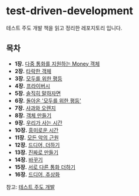 # test-driven-development

테스트 주도 개발 책을 읽고 정리한 레포지토리 입니다.

## 목차

- **1장.** [다중 통화를 지원하는 Money 객체](./src/v1)
- **2장.** [타락한 객체](./src/v2)
- **3장.** [모두를 위한 평등](./src/v3)
- **4장.** [프라이버시](./src/v4)
- **5장.** [솔직히 말하자면](./src/v5)
- **6장.** [돌아온 '모두를 위한 평등'](./src/v6)
- **7장.** [사과와 오렌지](./src/v7)
- **8장.** [객체 만들기](./src/v8)
- **9장.** [우리가 사는 시간](./src/v9)
- **10장.** [흥미로운 시간](./src/v10)
- **11장.** [모든 악의 근원](./src/v11)
- **12장.** [드디어, 더하기](./src/v12)
- **13장.** [진짜로 만들기](./src/v13)
- **14장.** [바꾸기](./src/v14)
- **15장.** [서로 다른 통화 더하기](./src/v15)
- **16장.** [드디어, 추상화](./src/v16)

참고: [테스트 주도 개발](https://product.kyobobook.co.kr/detail/S000001032985)
